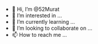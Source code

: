 - 👋 Hi, I’m @52Murat
- 👀 I’m interested in ...
- 🌱 I’m currently learning ...
- 💞️ I’m looking to collaborate on ...
- 📫 How to reach me ...

<!---
52Murat/52Murat is a ✨ special ✨ repository because its `README.md` (this file) appears on your GitHub profile.
You can click the Preview link to take a look at your changes.
--->
